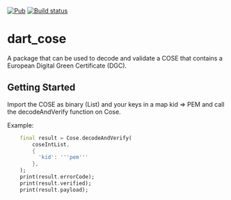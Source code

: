 [![Pub](https://img.shields.io/pub/v/dart_cose.svg)](https://pub.dartlang.org/packages/dart_cose)
[![Build status](https://travis-ci.com/jeroentrappers/dart_cose.svg?branch=main)](https://travis-ci.com/github/jeroentrappers/dart_cose)

# dart_cose

A package that can be used to decode and validate a COSE that contains
a European Digital Green Certificate (DGC).

## Getting Started

Import the COSE as binary (List<int>) and your keys in a map 
kid => PEM and call the decodeAndVerify function on Cose.

Example:

```dart
    final result = Cose.decodeAndVerify(
        coseIntList,
        {
          'kid': '''pem'''
        },
    );
    print(result.errorCode);
    print(result.verified);
    print(result.payload);
```
